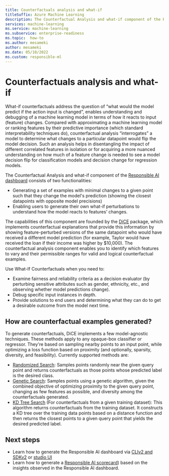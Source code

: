 ```yaml
---
title: Counterfactuals analysis and what-if
titleSuffix: Azure Machine Learning
description: The Counterfactual Analysis and what-if component of the Responsible AI dashboard interrogates a model to determine what changes to a particular datapoint would flip the model decision.
services: machine-learning
ms.service: machine-learning
ms.subservice: enterprise-readiness
ms.topic:  how-to
ms.author: mesameki
author: mesameki
ms.date: 05/10/2022
ms.custom: responsible-ml
---
```


# Counterfactuals analysis and what-if

What-if counterfactuals address the question of “what would the model predict if the action input is changed”, enables understanding and debugging of a machine learning model in terms of how it reacts to input (feature) changes. Compared with approximating a machine learning model or ranking features by their predictive importance (which standard interpretability techniques do), counterfactual analysis “interrogates” a model to determine what changes to a particular datapoint would flip the model decision. Such an analysis helps in disentangling the impact of different correlated features in isolation or for acquiring a more nuanced understanding on how much of a feature change is needed to see a model decision flip for classification models and decision change for regression models.

The Counterfactual Analysis and what-if component of the [Responsible AI dashboard](concept-responsible-ai-dashboard.md) consists of two functionalities:

- Generating a set of examples with minimal changes to a given point such that they change the model's prediction (showing the closest datapoints with opposite model precisions)
- Enabling users to generate their own what-if perturbations to understand how the model reacts to features’ changes.

The capabilities of this component are founded by the [DiCE](https://github.com/interpretml/DiCE) package, which implements counterfactual explanations that provide this information by showing feature-perturbed versions of the same datapoint who would have received a different model prediction (for example, Taylor would have received the loan if their income was higher by $10,000).  The counterfactual analysis component enables you to identify which features to vary and their permissible ranges for valid and logical counterfactual examples.

Use What-If Counterfactuals when you need to:

- Examine fairness and reliability criteria as a decision evaluator (by perturbing sensitive attributes such as gender, ethnicity, etc., and observing whether model predictions change).
- Debug specific input instances in depth.
- Provide solutions to end users and determining what they can do to get a desirable outcome from the model next time.

## How are counterfactual examples generated?

To generate counterfactuals, DiCE implements a few model-agnostic techniques. These methods apply to any opaque-box classifier or regressor. They're based on sampling nearby points to an input point, while optimizing a loss function based on proximity (and optionally, sparsity, diversity, and feasibility). Currently supported methods are:

- [Randomized Search](http://interpret.ml/DiCE/notebooks/DiCE_model_agnostic_CFs.html#1.-Independent-random-sampling-of-features): Samples points randomly near the given query point and returns counterfactuals as those points whose predicted label is the desired class.
- [Genetic Search](http://interpret.ml/DiCE/notebooks/DiCE_model_agnostic_CFs.html#2.-Genetic-Algorithm): Samples points using a genetic algorithm, given the combined objective of optimizing proximity to the given query point, changing as few features as possible, and diversity among the counterfactuals generated.
- [KD Tree Search](http://interpret.ml/DiCE/notebooks/DiCE_model_agnostic_CFs.html#3.-Querying-a-KD-Tree) (For counterfactuals from a given training dataset): This algorithm returns counterfactuals from the training dataset. It constructs a KD tree over the training data points based on a distance function and then returns the closest points to a given query point that yields the desired predicted label.

## Next steps

- Learn how to generate the Responsible AI dashboard via [CLIv2 and SDKv2](how-to-responsible-ai-dashboard-sdk-cli.md) or [studio UI ](how-to-responsible-ai-dashboard-ui.md)
- Learn how to generate a [Responsible AI scorecard](how-to-responsible-ai-scorecard.md)) based on the insights observed in the Responsible AI dashboard.